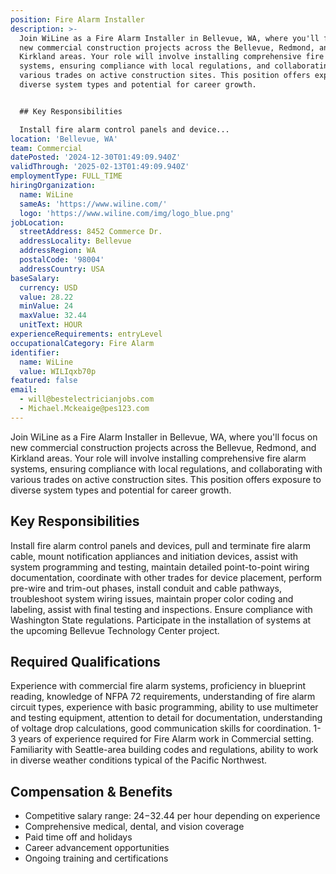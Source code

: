 ```yaml
---
position: Fire Alarm Installer
description: >-
  Join WiLine as a Fire Alarm Installer in Bellevue, WA, where you'll focus on
  new commercial construction projects across the Bellevue, Redmond, and
  Kirkland areas. Your role will involve installing comprehensive fire alarm
  systems, ensuring compliance with local regulations, and collaborating with
  various trades on active construction sites. This position offers exposure to
  diverse system types and potential for career growth.


  ## Key Responsibilities

  Install fire alarm control panels and device...
location: 'Bellevue, WA'
team: Commercial
datePosted: '2024-12-30T01:49:09.940Z'
validThrough: '2025-02-13T01:49:09.940Z'
employmentType: FULL_TIME
hiringOrganization:
  name: WiLine
  sameAs: 'https://www.wiline.com/'
  logo: 'https://www.wiline.com/img/logo_blue.png'
jobLocation:
  streetAddress: 8452 Commerce Dr.
  addressLocality: Bellevue
  addressRegion: WA
  postalCode: '98004'
  addressCountry: USA
baseSalary:
  currency: USD
  value: 28.22
  minValue: 24
  maxValue: 32.44
  unitText: HOUR
experienceRequirements: entryLevel
occupationalCategory: Fire Alarm
identifier:
  name: WiLine
  value: WILIqxb70p
featured: false
email:
  - will@bestelectricianjobs.com
  - Michael.Mckeaige@pes123.com
---
```




Join WiLine as a Fire Alarm Installer in Bellevue, WA, where you'll focus on new commercial construction projects across the Bellevue, Redmond, and Kirkland areas. Your role will involve installing comprehensive fire alarm systems, ensuring compliance with local regulations, and collaborating with various trades on active construction sites. This position offers exposure to diverse system types and potential for career growth.

## Key Responsibilities
Install fire alarm control panels and devices, pull and terminate fire alarm cable, mount notification appliances and initiation devices, assist with system programming and testing, maintain detailed point-to-point wiring documentation, coordinate with other trades for device placement, perform pre-wire and trim-out phases, install conduit and cable pathways, troubleshoot system wiring issues, maintain proper color coding and labeling, assist with final testing and inspections. Ensure compliance with Washington State regulations. Participate in the installation of systems at the upcoming Bellevue Technology Center project.

## Required Qualifications
Experience with commercial fire alarm systems, proficiency in blueprint reading, knowledge of NFPA 72 requirements, understanding of fire alarm circuit types, experience with basic programming, ability to use multimeter and testing equipment, attention to detail for documentation, understanding of voltage drop calculations, good communication skills for coordination. 1-3 years of experience required for Fire Alarm work in Commercial setting. Familiarity with Seattle-area building codes and regulations, ability to work in diverse weather conditions typical of the Pacific Northwest.

## Compensation & Benefits
- Competitive salary range: $24-$32.44 per hour depending on experience
- Comprehensive medical, dental, and vision coverage
- Paid time off and holidays
- Career advancement opportunities
- Ongoing training and certifications